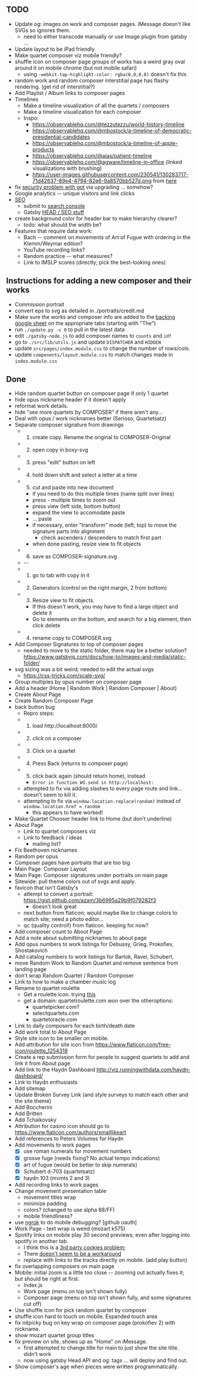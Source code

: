 ## TODO
* Update og: images on work and composer pages. iMessage doesn't like SVGs so ignores them.
    * need to either transcode manually or use Image plugin from gatsby ...
* Update layout to be iPad friendly
* Make quartet composer viz mobile friendly?
* shuffle icon on composer page groups of works has a weird gray oval around it on mobile chrome (but not mobile safari)
    * using `-webkit-tap-highlight-color: rgba(0,0,0,0)` doesn't fix this
* random work and random composer interstitial page has flashy rendering. (get rid of interstitial?)
* Add Playlist / Album links to composer pages
* Timelines
    * Make a timeline visualization of all the quartets / composers
    * Make a timeline visualization for each composer
    * Inspo:
        * https://observablehq.com/@tezzutezzu/world-history-timeline
        * https://observablehq.com/@mbostock/a-timeline-of-democratic-presidential-candidates
        * https://observablehq.com/@mbostock/a-timeline-of-apple-products
        * https://observablehq.com/@aias/patient-timeline
        * https://observablehq.com/@agware/timeline-in-office (linked visualizations with brushing)
        * https://user-images.githubusercontent.com/230541/130283717-71d42637-89e4-4794-82e6-9a8570bb527d.png from [here](https://github.com/observablehq/plot/blob/main/CHANGELOG.md)
* fix [security problem with got](https://github.com/jsundram/quartet-chooser/security/dependabot/1) via upgrading ... somehow? 
* Google analytics -- unique visitors and link clicks
* [SEO](https://www.google.com/search?q=quartet+roulette)
    * submit to [search console](https://search.google.com/search-console?resource_id=sc-domain:quartetroulette.com)
    * Gatsby [HEAD / SEO stuff ](https://www.gatsbyjs.com/docs/how-to/adding-common-features/adding-seo-component/)
* create background color for header bar to make hierarchy clearer?
    * todo: what should the width be?
* Features that require data work:
    * Bach -- comment on movements of Art of Fugue with ordering in the Klemm/Weymar edition?
    * YouTube recording links?
    * Random practice -- what measures?
    * Link to IMSLP scores (directly; pick the best-looking ones)


## Instructions for adding a new composer and their works
* Commission portrait
* convert eps to svg as detailed in ./portraits/credit.md
* Make sure the works and composer info are added to the [backing google sheet](https://docs.google.com/spreadsheets/d/1Q9MVjq5rOm-vZsfmm1ACg47Q4086W_8Obvn2UqjvrP4/edit#gid=0) on the appropriate tabs (starting with "The")
* run `./update.py -c 0` to pull in the latest data 
* edit `./gatsby-node.js` to add composer names to `counts` and `idf`
* go to `./src/lib/utils.js` and update `DISPATCHER` and `HIDDEN`
* update `src/pages/index.module.css` to change the number of rows/cols.
* update  `components/layout.module.css` to match changes made in `index.module.css`


## Done
* Hide random quartet button on composer page if only 1 quartet
* hide opus nickname header if it doesn't apply
* reformat work details.
* hide "see more quartets by COMPOSER" if there aren't any...
* Deal with opus / work nicknames better (Serioso, Quartetsatz)
* Separate composer signature from drawings
    * 1) create copy. Rename the original to COMPOSER-Original
    * 2) open copy in boxy-svg
    * 3) press "edit" button on left
    * 4) hold down shift and select a letter at a time
    * 5) cut and paste into new document
        * if you need to do this multiple times (name split over lines)
        * press - multiple times to zoom out
        * press view (left side, bottom button)
        * expand the view to accomodate paste
        * ... paste
        * if necessary, enter "transform" mode (left, top) to move the signature parts into alignment
            * check ascenders / descenders to match first part
        * when done pasting, resize view to fit objects
    * 6) save as COMPOSER-signature.svg
    * --    
    * 1) go to tab with copy in it
    * 2) Generators (control on the right margin, 2 from bottom)
    * 3) Resize view to fit objects. 
        * If this doesn't work, you may have to find a large object and delete it
        * Go to elements on the bottom, and search for a big element, then click delete
    * 4) rename copy to COMPOSER.svg
* Add Composer Signatures to top of composer pages
    * needed to move to the static folder, there may be a better solution? https://www.gatsbyjs.com/docs/how-to/images-and-media/static-folder/
* svg sizing was a bit weird; needed to edit the actual svgs
    * https://css-tricks.com/scale-svg/
* Group multiples by opus number on composer page
* Add a header (Home | Random Work | Random Composer | About)
* Create About Page
* Create Random Composer Page
* back button bug
    * Repro steps: 
    * 1) load http://localhost:8000/ 
    * 2) click on a composer
    * 3) Click on a quartet
    * 4) Press Back (returns to composer page)
    * 5) click back again (should return home), instead
        * `Error in function WS.send in http://localhost:`
    * attempted to fix via adding slashes to every page route and link... doesn't seem to kill it.
    * attempting to fix via `window.location.replace(random)` instead of `window.location.href = random`
        * this appears to have worked!
* Make Quartet Chooser header link to Home (but don't underline)
* About Page 
    * Link to quartet composers viz 
    * Link to feedback / ideas
        * mailing list?
* Fix Beethoven nicknames 
* Random per opus 
* Composer pages have portraits that are too big 
* Main Page: Composer Layout
* Main Page: Composer signatures under portraits on main page
* Sitewide: pull theme colors out of svgs and apply.
* favicon that isn't Gatsby's 
    * attempt to convert a portrait: https://gist.github.com/azam/3b6995a29b9f079282f3
        * doesn't look great
    * next button from flaticon; would maybe like to change colors to match site; need a photo editor...
    * qc (quality control!) from flaticon. keeping for now?
* Add composer count to About Page
* Add a note about submitting nicknames to about page
* Add opus numbers to work listings for Debussy, Grieg, Prokofiev, Shostakovich
* Add catalog numbers to work listings for Bartok, Ravel, Schubert,
* move Random Work to Random Quartet and remove sentence from landing page
* don't wrap Random Quartet / Random Composer
* Link to how to make a chamber music log
* Rename to quartet roulette
    * Get a roulette icon. trying [this](https://www.flaticon.com/free-icon/roulette_1254429)
    * get a domain: quartetroulette.com won over the otheroptions:
        * quartetpicker.com?
        * selectquartets.com
        * quartetoracle.com
* Link to daily composers for each birth/death date
* Add work total to About Page 
* Style site icon to be smaller on mobile.
* Add attribution for site icon from https://www.flaticon.com/free-icon/roulette_1254318
* Create a rep submission form for people to suggest quartets to add and link it from About page
* Add link to the Haydn Dashboard http://viz.runningwithdata.com/haydn-dashboard/ 
* Link to Haydn enthusiasts 
* Add sitemap
* Update Broken Survey Link (and style surveys to match each other and the site theme)
* Add Boccherini
* Add Britten
* Add Tchaikovsky
* Attribution for casino icon should go to https://www.flaticon.com/authors/smalllikeart
* Add references to Peters Volumes for Haydn
* Add movements to work pages
    * [x] use roman numerals for movement numbers
    * [x] grosse fuge (needs fixing? No actual tempo indications)
    * [x] art of fugue (would be better to skip numerals)
    * [x] Schubert d-703 (quartetsatz)
    * [x] haydn 103 (mvmts 2 and 3)
* Add recording links to work pages
* Change movement presentation table
    * movement titles wrap
    * minimize padding
    * colors? (changed to use alpha 88/FF)
    * mobile friendliness?
* use [ngrok](https://ngrok.com/) to do mobile debugging? [github oauth]
* Work Page - text wrap is weird (mozart k575)
* Spotify links on mobile play 30 second previews; even after logging into spotify in another tab.
    * I think this is a [3rd party cookies problem](https://stackoverflow.com/questions/52280122/spotify-play-button-is-not-working-playing-only-previews-in-recent-chrome); 
    * There [doesn't seem to be a workaround](https://community.spotify.com/t5/Music-Discussion/Embedded-playlists-play-only-30-seconds-on-mobile-phone-browser/td-p/4986711)
    * replace with links to the tracks directly on mobile. (add play button)
* fix overlapping composers on main page
* Mobile: initial zoom is a little too close -- zooming out actually fixes it; but should be right at first.
    * Index.js
    * Work page (menu on top isn't shown fully)
    * Composer page (menu on top isn't shown fully, and some signatures cut off)
* Use shuffle icon for pick random quartet by composer
* shuffle icon hard to touch on mobile. Expanded touch area
* fix nitpicky bug on key wrap on composer page (prokofiev 2) with nickname.
* show mozart quartet group titles
* fix preview on site, shows up as "Home<!-- -->" on iMessage. 
    * first attempted to change title for main to just show the site title. didn't work
    * now using gatsby Head API and og: tags ... will deploy and find out.
* Show composer's age when pieces were written programmatically.

